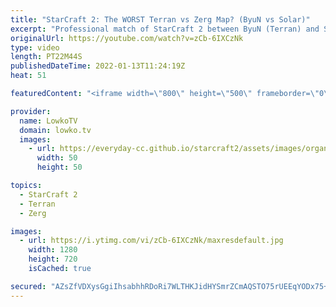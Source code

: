```yaml
---
title: "StarCraft 2: The WORST Terran vs Zerg Map? (ByuN vs Solar)"
excerpt: "Professional match of StarCraft 2 between ByuN (Terran) and Solar (Zerg).  Reynor vs Maru on Hardwire: https://youtu.be/dnRMCwdGUVM  Support my work on Patreon: https://www.patreon.com/lowkotv Become a YouTube member: https://lowko.tv/join  My second channel: https://youtube.com/morelowko Lowko Merch:"
originalUrl: https://youtube.com/watch?v=zCb-6IXCzNk
type: video
length: PT22M44S
publishedDateTime: 2022-01-13T11:24:19Z
heat: 51

featuredContent: "<iframe width=\"800\" height=\"500\" frameborder=\"0\" src=\"https://www.youtube.com/embed/zCb-6IXCzNk\" allow=\"accelerometer; autoplay; encrypted-media; gyroscope; picture-in-picture\" allowfullscreen></iframe>"

provider:
  name: LowkoTV
  domain: lowko.tv
  images:
    - url: https://everyday-cc.github.io/starcraft2/assets/images/organizations/lowko.tv-50x50.jpg
      width: 50
      height: 50

topics:
  - StarCraft 2
  - Terran
  - Zerg

images:
  - url: https://i.ytimg.com/vi/zCb-6IXCzNk/maxresdefault.jpg
    width: 1280
    height: 720
    isCached: true

secured: "AZsZfVDXysGgiIhsabhhRDoRi7WLTHKJidHYSmrZCmAQSTO75rUEEqYODx75+7RhdJPp1ZOtLCAaR4BKCpJzh7g7pEdvJqaY0IiZe2XPFfnkUO/wFI0Fy1w/bWhIXZfdsm+BAhf1YfvDCq0Hfz8ZYZzMf3vzQsxAl4/d+Vwg8UXorsFjk9VpznLTVI4i4osifGFzsevOoICHNPFeVUSwJVoGS+A+lrLvh4ar7i4Dnxl/GLfisR8mPpcyu9GI6p7BsM/FU6MKt5WfPwec9wJJCs+VXDjKatIhFCaw+E5frrJC9JThDQawiEyzwqIm/y35wll1rhBGNsM3s1GGMmlxrEYR2Awk0uX3xNgpPuI5adEZ0fdLE6eamZa1oxtlk03s5IvrE801jc/0B4rmBZZNZvJtLhHL693391BYI2xjTYQ=;yiI9wXNuAyyGWv1OfRHSBw=="
---
```


